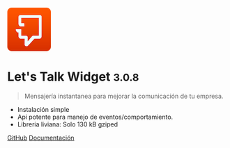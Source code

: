 ![logo](_media/logo_letstalk.png)

# Let's Talk Widget <small>3.0.8</small>

> Mensajería instantanea para mejorar la comunicación de tu empresa.

* Instalación simple
* Api potente para manejo de eventos/comportamiento.
* Libreria liviana: Solo 130 kB gziped

[GitHub](https://github.com/lets-talk/lt-tool-kit)
[Documentación](#widget)
